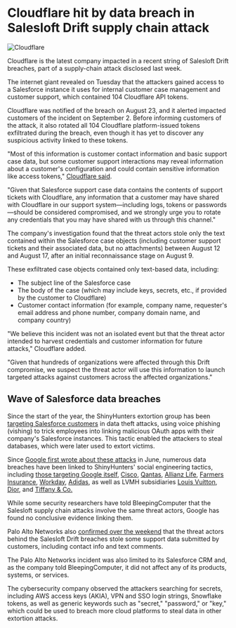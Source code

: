 # Cloudflare hit by data breach in Salesloft Drift supply chain attack

![Cloudflare](https://www.bleepstatic.com/content/hl-images/2025/09/02/0_Cloudflare.jpg)

Cloudflare is the latest company impacted in a recent string of Salesloft Drift breaches, part of a supply-chain attack disclosed last week.

The internet giant revealed on Tuesday that the attackers gained access to a Salesforce instance it uses for internal customer case management and customer support, which contained 104 Cloudflare API tokens.

Cloudflare was notified of the breach on August 23, and it alerted impacted customers of the incident on September 2\. Before informing customers of the attack, it also rotated all 104 Cloudflare platform-issued tokens exfiltrated during the breach, even though it has yet to discover any suspicious activity linked to these tokens.

"Most of this information is customer contact information and basic support case data, but some customer support interactions may reveal information about a customer's configuration and could contain sensitive information like access tokens," [Cloudflare said](https://blog.cloudflare.com/response-to-salesloft-drift-incident/).

"Given that Salesforce support case data contains the contents of support tickets with Cloudflare, any information that a customer may have shared with Cloudflare in our support system—including logs, tokens or passwords—should be considered compromised, and we strongly urge you to rotate any credentials that you may have shared with us through this channel."

The company's investigation found that the threat actors stole only the text contained within the Salesforce case objects (including customer support tickets and their associated data, but no attachments) between August 12 and August 17, after an initial reconnaissance stage on August 9.

These exfiltrated case objects contained only text-based data, including:

* The subject line of the Salesforce case
* The body of the case (which may include keys, secrets, etc., if provided by the customer to Cloudflare)
* Customer contact information (for example, company name, requester's email address and phone number, company domain name, and company country)

"We believe this incident was not an isolated event but that the threat actor intended to harvest credentials and customer information for future attacks," Cloudflare added.

"Given that hundreds of organizations were affected through this Drift compromise, we suspect the threat actor will use this information to launch targeted attacks against customers across the affected organizations."

## Wave of Salesforce data breaches

Since the start of the year, the ShinyHunters extortion group has been [targeting Salesforce customers](https://www.bleepingcomputer.com/news/security/shinyhunters-behind-salesforce-data-theft-attacks-at-qantas-allianz-life-and-lvmh/) in data theft attacks, using voice phishing (vishing) to trick employees into linking malicious OAuth apps with their company's Salesforce instances. This tactic enabled the attackers to steal databases, which were later used to extort victims.

Since [Google first wrote about these attacks](https://www.bleepingcomputer.com/news/security/google-hackers-target-salesforce-accounts-in-data-extortion-attacks/) in June, numerous data breaches have been linked to ShinyHunters' social engineering tactics, including [those targeting Google itself](http://ogle-suffers-data-breach-in-ongoing-salesforce-data-theft-attacks/), [Cisco](https://www.bleepingcomputer.com/news/security/cisco-discloses-data-breach-impacting-ciscocom-user-accounts/), [Qantas](https://www.bleepingcomputer.com/news/security/qantas-confirms-data-breach-impacts-57-million-customers/), [Allianz Life](https://www.bleepingcomputer.com/news/security/allianz-life-confirms-data-breach-impacts-majority-of-14-million-customers/), [Farmers Insurance](https://www.bleepingcomputer.com/news/security/farmers-insurance-data-breach-impacts-11m-people-after-salesforce-attack/), [Workday](https://www.bleepingcomputer.com/news/security/hr-giant-workday-discloses-data-breach-amid-salesforce-attacks/), [Adidas](https://www.bleepingcomputer.com/news/security/adidas-warns-of-data-breach-after-customer-service-provider-hack/), as well as LVMH subsidiaries [Louis Vuitton](https://www.bleepingcomputer.com/news/security/louis-vuitton-says-regional-data-breaches-tied-to-same-cyberattack/), [Dior](https://www.bleepingcomputer.com/news/security/fashion-giant-dior-discloses-cyberattack-warns-of-data-breach/), and [Tiffany & Co.](https://www.chosun.com/english/industry-en/2025/05/26/ORM5MULB7NEM7EBUFVXHVLSB4A/)

While some security researchers have told BleepingComputer that the Salesloft supply chain attacks involve the same threat actors, Google has found no conclusive evidence linking them.

Palo Alto Networks also [confirmed over the weekend](https://www.bleepingcomputer.com/news/security/palo-alto-networks-data-breach-exposes-customer-info-support-cases/) that the threat actors behind the Salesloft Drift breaches stole some support data submitted by customers, including contact info and text comments.

The Palo Alto Networks incident was also limited to its Salesforce CRM and, as the company told BleepingComputer, it did not affect any of its products, systems, or services.

The cybersecurity company observed the attackers searching for secrets, including AWS access keys (AKIA), VPN and SSO login strings, Snowflake tokens, as well as generic keywords such as "secret," "password," or "key," which could be used to breach more cloud platforms to steal data in other extortion attacks.